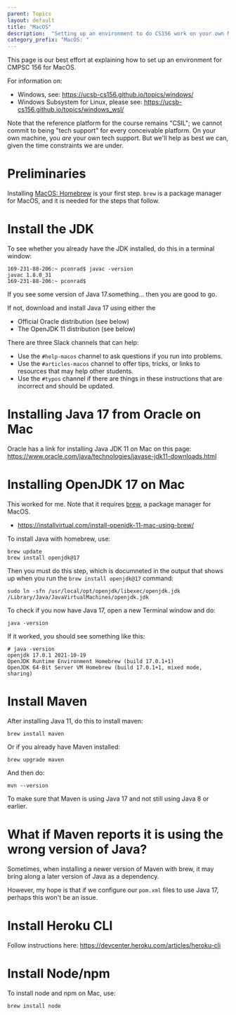 ```yaml
---
parent: Topics
layout: default
title: "MacOS"
description:  "Setting up an environment to do CS156 work on your own Mac (not ssh'ing into CSIL)"
category_prefix: "MacOS: "
---
```


This page is our best effort at explaining how to set up an environment for CMPSC 156 for MacOS.

For information on:
* Windows, see:  <https://ucsb-cs156.github.io/topics/windows/> 
* Windows Subsystem for Linux, please see: <https://ucsb-cs156.github.io/topics/windows_wsl/> 

Note that the reference platform for the course remains "CSIL"; we cannot commit to being "tech support" for every conceivable platform.  On your own machine, you *are* your own tech support.  But we'll help as best we can, given the time constraints we are under.
    
# Preliminaries

Installing [MacOS: Homebrew](/topics/macos_homebrew/) is your first step.  `brew` is a package manager for MacOS, and it is needed for the steps that follow.

# Install the JDK

To see whether you already have the JDK installed, do this in a terminal window:

```
169-231-88-206:~ pconrad$ javac -version
javac 1.8.0_31
169-231-88-206:~ pconrad$ 
```


If you see some version of Java 17.something... then you are good to go.

If not, download and install Java 17 using either the
* Official Oracle distribution (see below)
* The OpenJDK 11 distribution (see below)

There are three Slack channels that can help:
* Use the `#help-macos` channel to ask questions if you run into problems.
* Use the `#articles-macos` channel to offer tips, tricks, or links to resources that may help other students.
* Use the `#typos` channel if there are things in these instructions that are incorrect and should be updated.

# Installing Java 17 from Oracle on Mac

Oracle has a link for installing Java JDK 11 on Mac on this page: <https://www.oracle.com/java/technologies/javase-jdk11-downloads.html>

# Installing OpenJDK 17 on Mac

This worked for me.  Note that it requires [brew](https://ucsb-cs56.github.io/topics/macos_homewbrew/), a package manager for MacOS.
* <https://installvirtual.com/install-openjdk-11-mac-using-brew/>

To install Java with homebrew, use:
   
   ```
   brew update
   brew install openjdk@17
   ```
   
   Then you must do this step, which is documneted in the output that shows up when you run the `brew install openjdk@17` command:
   
   ```
   sudo ln -sfn /usr/local/opt/openjdk/libexec/openjdk.jdk /Library/Java/JavaVirtualMachines/openjdk.jdk
   ```

   To check if you now have Java 17, open a new Terminal window and do:

   ```
   java -version
   ```

   If it worked, you should see something like this:

   ```
   # java -version
   openjdk 17.0.1 2021-10-19
   OpenJDK Runtime Environment Homebrew (build 17.0.1+1)
   OpenJDK 64-Bit Server VM Homebrew (build 17.0.1+1, mixed mode, sharing)
   ```


# Install Maven

After installing Java 11, do this to install maven:

```
brew install maven
```

Or if you already have Maven installed:

```
brew upgrade maven
```

And then do:

```
mvn --version
```

To make sure that Maven is using Java 17 and not still using Java 8 or earlier.

# What if Maven reports it is using the wrong version of Java?

Sometimes, when installing a newer version of Maven with brew, it may bring along
a later version of Java as a dependency.

However, my hope is that if we configure our `pom.xml` files to use Java 17, perhaps this won't be an issue.


# Install Heroku CLI

Follow instructions here: <https://devcenter.heroku.com/articles/heroku-cli>


# Install Node/npm

To install node and npm on Mac, use:

```
brew install node
```

